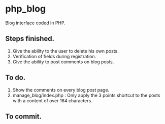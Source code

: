 # php_blog
Blog interface coded in PHP.

## Steps finished.
1. Give the ability to the user to delete his own posts.
2. Verification of fields during registration.
3. Give the ability to post comments on blog posts.

## To do.
1. Show the comments on every blog post page.
2. manage_blog/index.php : Only apply the 3 points shortcut to the posts with a content of over 164 characters.

## To commit.
